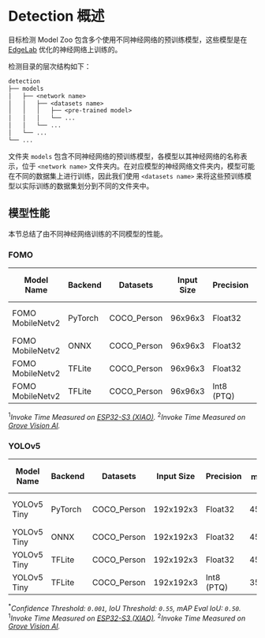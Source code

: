 # Detection 概述

目标检测 Model Zoo 包含多个使用不同神经网络的预训练模型，这些模型是在 [EdgeLab](https://github.com/Seeed-Studio/EdgeLab) 优化的神经网络上训练的。

检测目录的层次结构如下：

```txt
detection
├── models
│   ├── <network name>
│   │   ├── <datasets name>
│   │   │   ├── <pre-trained model>
│   │   │   └── ...
│   │   └── ...
│   └── ...
└── ...
```

文件夹 `models` 包含不同神经网络的预训练模型，各模型以其神经网络的名称表示，位于 `<network name>` 文件夹内。在对应模型的神经网络文件夹内，模型可能在不同的数据集上进行训练，因此我们使用 `<datasets name>` 来将这些预训练模型以实际训练的数据集划分到不同的文件夹中。


## 模型性能

本节总结了由不同神经网络训练的不同模型的性能。


### FOMO

| Model Name | Backend | Datasets | Input Size | Precision | F1 | MACs (M) | Parameters (M) | Invoking RAM (MiB) | Invoke Time (ms) | Link |
|--|--|--|--|--|--|--|--|--|--|--|
| FOMO MobileNetv2 | PyTorch | COCO_Person | 96x96x3 | Float32 | 69.0% | 7.00 | 0.40 | - | - | [Download (Seeed Studio)](https://files.seeedstudio.com/edgelab/model_zoo/detection/models/yolov5/COCO_Person/yolov5_tiny_1xb16_300e_coco_sha1_8efbba3dacd06a3ac5636fbed215358a501ed1b1.pth) |
| FOMO MobileNetv2 | ONNX | COCO_Person | 96x96x3 | Float32 | - | - | - | - | - | [Download (GitHub)](https://github.com/Seeed-Studio/edgelab-model-zoo/raw/dev/detection/models/fomo/COCO_Person/fomo_mobnetv2_0.35_x8_abl_coco_sha1_ae595ad0271e084dbd8b584ad7f71b1646d13d36.onnx) |
| FOMO MobileNetv2 | TFLite | COCO_Person | 96x96x3 | Float32 | - | 6.20 | - | 0.93 | - | [Download (GitHub)](https://github.com/Seeed-Studio/edgelab-model-zoo/raw/dev/detection/models/fomo/COCO_Person/fomo_mobnetv2_0.35_x8_abl_coco_float32_sha1_fef54aa3d4b38b09cc38d01f9d14022cc178d5de.tflite) |
| FOMO MobileNetv2 | TFLite | COCO_Person | 96x96x3 | Int8 (PTQ) | - | 6.20 | - | 0.24 | 98.28<sup>(2)</sup> | [Download (GitHub)](https://github.com/Seeed-Studio/edgelab-model-zoo/raw/dev/detection/models/fomo/COCO_Person/fomo_mobnetv2_0.35_x8_abl_coco_int8_sha1_b6f29c7486ed3d9cf6d64a5eb19ca3bd7328f25e.tflite) |

<sup>1</sup>*Invoke Time Measured on [ESP32-S3 (XIAO)](https://wiki.seeedstudio.com/xiao_esp32s3_getting_started/).* <sup>2</sup>*Invoke Time Measured on [Grove Vision AI](https://wiki.seeedstudio.com/Grove-Vision-AI-Module/).*


### YOLOv5

| Model Name | Backend | Datasets | Input Size | Precision | mAP<sup>*</sup> | MACs (M) | Parameters (M) | Invoking RAM (MiB) | Invoke Time (ms) | Link |
|--|--|--|--|--|--|--|--|--|--|--|
| YOLOv5 Tiny | PyTorch | COCO_Person | 192x192x3 | Float32 | 45.8% | 90.56 | 0.67 | - | - | [Download (Seeed Studio)](https://files.seeedstudio.com/edgelab/model_zoo/detection/models/yolov5/COCO_Person/yolov5_tiny_1xb16_300e_coco_sha1_8efbba3dacd06a3ac5636fbed215358a501ed1b1.pth) |
| YOLOv5 Tiny | ONNX | COCO_Person | 192x192x3 | Float32 | 45.8% | - | 0.67 | - | - | [Download (GitHub)](https://github.com/Seeed-Studio/edgelab-model-zoo/raw/dev/detection/models/yolov5/COCO_Person/yolov5_tiny_1xb16_300e_coco_sha1_cdb8b099a610d01b6e54715a76ef9757a2f86ffb.onnx) |
| YOLOv5 Tiny | TFLite | COCO_Person | 192x192x3 | Float32 | 45.8% | 89.00 | - | 1.20 | - | [Download (GitHub)](https://github.com/Seeed-Studio/edgelab-model-zoo/raw/dev/detection/models/yolov5/COCO_Person/yolov5_tiny_1xb16_300e_coco_float32_sha1_4ca1ba6b7c881cc8d4589462b22ee1fa5365d8f7.tflite) |
| YOLOv5 Tiny | TFLite | COCO_Person | 192x192x3 | Int8 (PTQ) | 35.0% | 89.00 | - | 0.35 | 893.62<sup>(2)</sup> | [Download (GitHub)](https://github.com/Seeed-Studio/edgelab-model-zoo/raw/dev/detection/models/yolov5/COCO_Person/yolov5_tiny_1xb16_300e_coco_int8_sha1_a39e1664b3cefcc31c9267e78594c7ee0cbacc64.tflite) |

<sup>*</sup>*Confidence Threshold: `0.001`, IoU Threshold: `0.55`, mAP Eval IoU: `0.50`.* <sup>1</sup>*Invoke Time Measured on [ESP32-S3 (XIAO)](https://wiki.seeedstudio.com/xiao_esp32s3_getting_started/).* <sup>2</sup>*Invoke Time Measured on [Grove Vision AI](https://wiki.seeedstudio.com/Grove-Vision-AI-Module/).*
